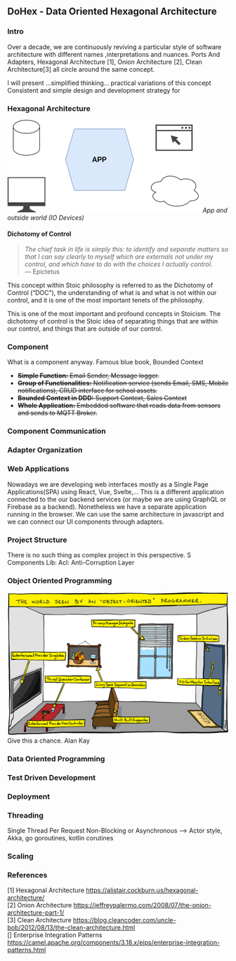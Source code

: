 ## DoHex - Data Oriented Hexagonal Architecture 

### Intro

Over a decade, we are continuously reviving a particular style of software architecture with different names ,interpretations and nuances. Ports And Adapters, Hexagonal Architecture [1], Onion Architecture [2], Clean Architecture[3] all circle around the same concept.  
 
I will present ...simplified thinking... practical variations of this concept
Consistent and simple design and development strategy for 
 
### Hexagonal Architecture
![Hex1](https://raw.githubusercontent.com/alicemunsal/dohex/master/diagrams/1.drawio.png)
*App and outside world (IO Devices)*

#### Dichotomy of Control

> *The chief task in life is simply this: to identify and separate matters so that I can say clearly to myself which are externals not under my control, and which have to do with the choices I actually control.*  
> — Epictetus

This concept within Stoic philosophy is referred to as the Dichotomy of Control (“DOC”), the understanding of what is and what is not within our control, and it is one of the most important tenets of the philosophy.

This is one of the most important and profound concepts in Stoicism. The dichotomy of control is the Stoic idea of separating things that are within our control, and things that are outside of our control. 

### Component 

What is a component anyway. 
Famous blue book, Bounded Context
* ~~**Simple Function:** Email Sender, Message logger.~~  
* ~~**Group of Functionalities:** Notification service (sends Email, SMS, Mobile notifications),  CRUD interface for school assets.~~
* ~~**Bounded Context in DDD:** Support Context, Sales Context~~
* ~~**Whole Application:** Embedded software that reads data from sensors and sends to MQTT Broker.~~ 


### Component Communication

### Adapter Organization

### Web Applications

Nowadays we are developing web interfaces mostly as a Single Page Applications(SPA) using React, Vue, Svelte,... This is a different application connected to the our backend services (or maybe we are using GraphQL or Firebase as a backend). Nonetheless we have a separate application running in the browser. We can use the same architecture in javascript and we can connect our UI components through adapters.

### Project Structure
There is no such thing as complex project in this perspective. S
Components
Lib: 
Acl: Anti-Corruption Layer 

### Object Oriented Programming
![OO Programmer](https://raw.githubusercontent.com/alicemunsal/dohex/master/diagrams/ooprogrammer.png)
Give this a chance.
Alan Kay 

### Data Oriented Programming

### Test Driven Development

### Deployment


### Threading
Single Thread Per Request
Non-Blocking or Asynchronous  --> Actor style, Akka, go goroutines, kotlin corutines

### Scaling

### References
[1] Hexagonal Architecture https://alistair.cockburn.us/hexagonal-architecture/  
[2] Onion Architecture https://jeffreypalermo.com/2008/07/the-onion-architecture-part-1/  
[3] Clean Architecture https://blog.cleancoder.com/uncle-bob/2012/08/13/the-clean-architecture.html  
[] Enterprise Integration Patterns https://camel.apache.org/components/3.18.x/eips/enterprise-integration-patterns.html  

<!--stackedit_data:
eyJoaXN0b3J5IjpbMTE1MjA0NDgxNiwxMjc2MzQ1ODYsLTE2MD
Q1NTc2NTksMjA5OTQ1MTE5NiwxNjQ3MjA3Mzg0LC03MDM0MjE2
MzUsMTYzMjg1MTg3MiwtNzc3NzIzNzUxLC0xMTI4NjA3MTUzLD
QxMDAzMDYwOSwtMTM1NjMxNzI0NywtNzg2MjgyNzksMTY5MDY1
MDU0OCwtMzUyODgyODM3LC0xNjU3MjA1NTUsLTY3MjIyMjcwNC
wzNjI5MDQ2OTYsNDgyMzIwMTQ2LC05MjQ3MzM0NjAsOTU3MjQz
MzEzXX0=
-->